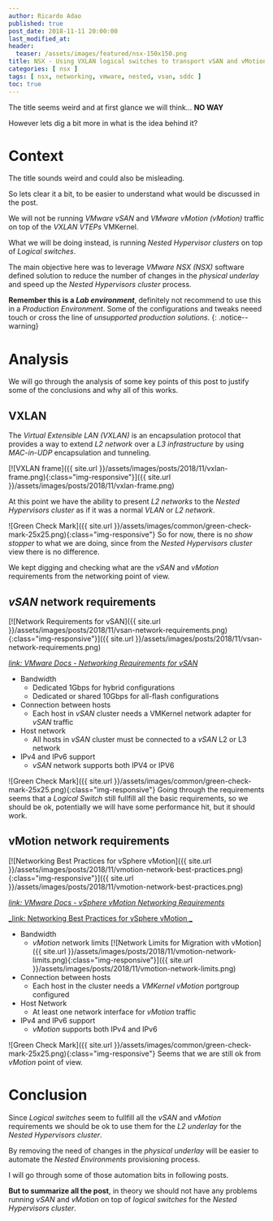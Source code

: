 ```yaml
---
author: Ricardo Adao
published: true
post_date: 2018-11-11 20:00:00
last_modified_at:
header:
  teaser: /assets/images/featured/nsx-150x150.png
title: NSX - Using VXLAN logical switches to transport vSAN and vMotion traffic
categories: [ nsx ]
tags: [ nsx, networking, vmware, nested, vsan, sddc ]
toc: true
---
```

The title seems weird and at first glance we will think... **NO WAY**

However lets dig a bit more in what is the idea behind it?

# Context

The title sounds weird and could also be misleading.

So lets clear it a bit, to be easier to understand what would be discussed in the post.

We will not be running _VMware vSAN_ and _VMware vMotion (vMotion)_ traffic on top of the _VXLAN VTEPs_ VMKernel.

What we will be doing instead, is running _Nested Hypervisor clusters_ on top of _Logical switches_.

The main objective here was to leverage _VMware NSX (NSX)_ software defined solution to reduce the number of changes in the _physical underlay_ and speed up the _Nested Hypervisors cluster_ process.

**Remember this is a _Lab environment_**, definitely not recommend to use this in a _Production Environment_. Some of the configurations and tweaks neeed touch or cross the line of _unsupported production solutions_.
{: .notice--warning}

# Analysis

We will go through the analysis of some key points of this post to justify some of the conclusions and why all of this works.

## VXLAN

The _Virtual Extensible LAN (VXLAN)_ is an encapsulation protocol that provides a way to extend _L2 network_ over a _L3 infrastructure_ by using _MAC-in-UDP_ encapsulation and tunneling.

[![VXLAN frame]({{ site.url }}/assets/images/posts/2018/11/vxlan-frame.png){:class="img-responsive"}]({{ site.url }}/assets/images/posts/2018/11/vxlan-frame.png)

At this point we have the ability to present _L2 networks_ to the _Nested Hypervisors cluster_ as if it was a normal _VLAN_ or _L2 network_.

![Green Check Mark]({{ site.url }}/assets/images/common/green-check-mark-25x25.png){:class="img-responsive"} So for now, there is no _show stopper_ to what we are doing, since from the _Nested Hypervisors cluster_ view there is no difference.

We kept digging and checking what are the _vSAN_ and _vMotion_ requirements from the networking point of view.

## _vSAN_ network requirements

[![Network Requirements for vSAN]({{ site.url }}/assets/images/posts/2018/11/vsan-network-requirements.png){:class="img-responsive"}]({{ site.url }}/assets/images/posts/2018/11/vsan-network-requirements.png)

[_link: VMware Docs - Networking Requirements for vSAN_](https://docs.vmware.com/en/VMware-vSphere/6.7/com.vmware.vsphere.vsan-planning.doc/GUID-AFF133BC-F4B6-4753-815F-20D3D752D898.html)

* Bandwidth
  * Dedicated 1Gbps for hybrid configurations
  * Dedicated or shared 10Gbps for all-flash configurations
* Connection between hosts
  * Each host in _vSAN_ cluster needs a VMKernel network adapter for _vSAN_ traffic
* Host network
  * All hosts in _vSAN_ cluster must be connected to a _vSAN_ L2 or L3 network
* IPv4 and IPv6 support
  * _vSAN_ network supports both IPV4 or IPV6

![Green Check Mark]({{ site.url }}/assets/images/common/green-check-mark-25x25.png){:class="img-responsive"} Going through the requirements seems that a _Logical Switch_ still fullfill all the basic requirements, so we should be ok, potentially we will have some performance hit, but it should work.

## vMotion network requirements

[![Networking Best Practices for vSphere vMotion]({{ site.url }}/assets/images/posts/2018/11/vmotion-network-best-practices.png){:class="img-responsive"}]({{ site.url }}/assets/images/posts/2018/11/vmotion-network-best-practices.png)

[_link: VMware Docs - vSphere vMotion Networking Requirements_](https://docs.vmware.com/en/VMware-vSphere/6.5/com.vmware.vsphere.vcenterhost.doc/GUID-3B41119A-1276-404B-8BFB-A32409052449.html)

[_link: Networking Best Practices for vSphere vMotion _](https://docs.vmware.com/en/VMware-vSphere/6.5/com.vmware.vsphere.vcenterhost.doc/GUID-7DAD15D4-7F41-4913-9F16-567289E22977.html)

* Bandwidth
  * _vMotion_ network limits
  [![Network Limits for Migration with vMotion]({{ site.url }}/assets/images/posts/2018/11/vmotion-network-limits.png){:class="img-responsive"}]({{ site.url }}/assets/images/posts/2018/11/vmotion-network-limits.png)
* Connection between hosts
  * Each host in the cluster needs a _VMKernel vMotion_ portgroup configured
* Host Network
  * At least one network interface for _vMotion_ traffic
* IPv4 and IPv6 support
  * _vMotion_ supports both IPv4 and IPv6

![Green Check Mark]({{ site.url }}/assets/images/common/green-check-mark-25x25.png){:class="img-responsive"} Seems that we are still ok from _vMotion_ point of view.

# Conclusion

Since _Logical switches_ seem to fullfill all the _vSAN_ and _vMotion_ requirements we should be ok to use them for the _L2 underlay_ for the _Nested Hypervisors cluster_.

By removing the need of changes in the _physical underlay_ will be easier to automate the _Nested Environments_ provisioning process.

I will go through some of those automation bits in following posts.

**But to summarize all the post**, in theory we should not have any problems running _vSAN_ and _vMotion_ on top of _logical switches_ for the _Nested Hypervisors cluster_.
